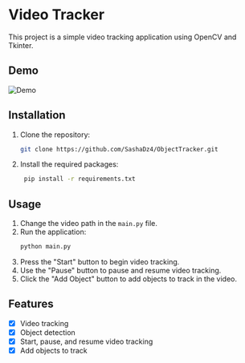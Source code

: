 # Video Tracker

This project is a simple video tracking application using OpenCV and Tkinter.

## Demo
![Demo](demo.gif)

## Installation

1. Clone the repository:
   ```bash
   git clone https://github.com/SashaDz4/ObjectTracker.git
   ```
2. Install the required packages:
   ```bash
    pip install -r requirements.txt
    ```
   
## Usage

1. Change the video path in the `main.py` file.
2. Run the application:
   ```bash
   python main.py
   ```
3. Press the "Start" button to begin video tracking.
4. Use the "Pause" button to pause and resume video tracking.
5. Click the "Add Object" button to add objects to track in the video.

## Features

- [x] Video tracking
- [x] Object detection
- [x] Start, pause, and resume video tracking
- [x] Add objects to track
